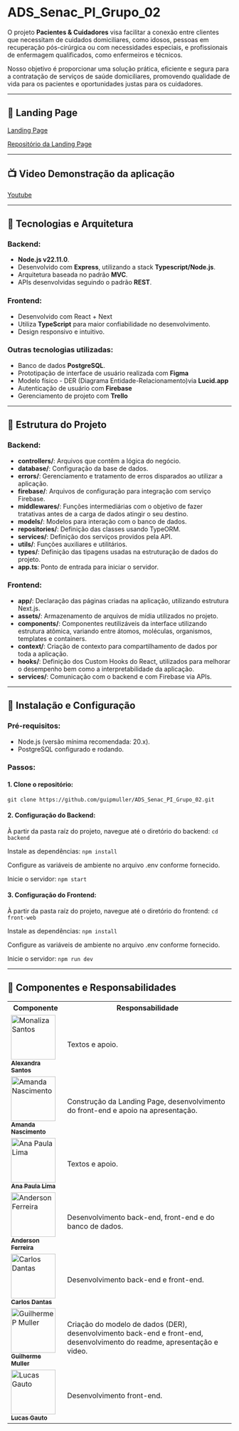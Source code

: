 # ADS_Senac_PI_Grupo_02

O projeto **Pacientes & Cuidadores** visa facilitar a conexão entre clientes que necessitam de cuidados domiciliares, como idosos, pessoas em recuperação pós-cirúrgica ou com necessidades especiais, e profissionais de enfermagem qualificados, como enfermeiros e técnicos.

Nosso objetivo é proporcionar uma solução prática, eficiente e segura para a contratação de serviços de saúde domiciliares, promovendo qualidade de vida para os pacientes e oportunidades justas para os cuidadores.

---

## 🌄 Landing Page

[Landing Page](https://guipmuller.github.io/pacientes-cuidadores-LP/) 

[Repositório da Landing Page](https://github.com/guipmuller/pacientes-cuidadores-LP)

---

## 📺 Video Demonstração da aplicação

[Youtube](https://www.youtube.com/watch?v=MYmOpsG6Lh0) 

---

## 🔧 Tecnologias e Arquitetura

### Backend:

- **Node.js v22.11.0**.
- Desenvolvido com **Express**, utilizando a stack **Typescript/Node.js**.
- Arquitetura baseada no padrão **MVC**.
- APIs desenvolvidas seguindo o padrão **REST**.

### Frontend:

- Desenvolvido com React + Next
- Utiliza **TypeScript** para maior confiabilidade no desenvolvimento.
- Design responsivo e intuitivo.

### Outras tecnologias utilizadas:

- Banco de dados **PostgreSQL**.
- Prototipação de interface de usuário realizada com **Figma**
- Modelo físico - DER (Diagrama Entidade-Relacionamento)via **Lucid.app**
- Autenticação de usuário com **Firebase**
- Gerenciamento de projeto com **Trello**

---

## 📂 Estrutura do Projeto

### Backend:

- **controllers/**: Arquivos que contêm a lógica do negócio.
- **database/**: Configuração da base de dados.
- **errors/**: Gerenciamento e tratamento de erros disparados ao utilizar a aplicação.
- **firebase/**: Arquivos de configuração para integração com serviço Firebase.
- **middlewares/**: Funções intermediárias com o objetivo de fazer tratativas antes de a carga de dados atingir o seu destino.
- **models/**: Modelos para interação com o banco de dados.
- **repositories/**: Definição das classes usando TypeORM.
- **services/**: Definição dos serviços providos pela API.
- **utils/**: Funções auxiliares e utilitários.
- **types/**: Definição das tipagens usadas na estruturação de dados do projeto.
- **app.ts**: Ponto de entrada para iniciar o servidor.

### Frontend:

- **app/**: Declaração das páginas criadas na aplicação, utilizando estrutura Next.js.
- **assets/**: Armazenamento de arquivos de mídia utilizados no projeto.
- **components/**: Componentes reutilizáveis da interface utilizando estrutura atômica, variando entre átomos, moléculas, organismos, templates e containers.
- **context/**: Criação de contexto para compartilhamento de dados por toda a aplicação.
- **hooks/**: Definição dos Custom Hooks do React, utilizados para melhorar o desempenho bem como a interpretabilidade da aplicação.
- **services/**: Comunicação com o backend e com Firebase via APIs.

---

## 🚀 Instalação e Configuração

### Pré-requisitos:

- Node.js (versão mínima recomendada: 20.x).
- PostgreSQL configurado e rodando.

### Passos:

#### 1. Clone o repositório:

`git clone https://github.com/guipmuller/ADS_Senac_PI_Grupo_02.git`

#### 2. Configuração do Backend:

À partir da pasta raíz do projeto, navegue até o diretório do backend:
`cd backend`

Instale as dependências:
`npm install`

Configure as variáveis de ambiente no arquivo .env conforme fornecido.

Inicie o servidor:
`npm start`

#### 3. Configuração do Frontend:

À partir da pasta raíz do projeto, navegue até o diretório do frontend:
`cd front-web`

Instale as dependências:
`npm install`

Configure as variáveis de ambiente no arquivo .env conforme fornecido.

Inicie o servidor:
`npm run dev `

---

## 🤝 Componentes e Responsabilidades

<table>
  <tr>
    <th>
      Componente
    </th>
    <th>
      Responsabilidade
    </th>
  </tr>
    <tr>
    <td>
      <a href="#" title="Monaliza Santos">
        <img src=https://avatars.githubusercontent.com/u/168979776?v=4" width="100" height="100" alt="Monaliza Santos"/>
        <br>
        <sub><b>Alexandra Santos</b></sub>
      </a>
    </td>
    <td>
      Textos e apoio.
    </td>
  </tr>
  <tr>
    <td>
      <a href="#" title="Amanda Nascimento">
        <img src="https://avatars.githubusercontent.com/u/104909894?v=4" width="100" height="100" alt="Amanda Nascimento"/>
        <br>
        <sub><b>Amanda Nascimento</b></sub>
      </a>
    </td>
    <td>
      Construção da Landing Page, desenvolvimento do front-end e apoio na apresentação.
    </td>
  </tr>
  <tr>
    <td>
      <a href="#" title="Ana Paula Lima">
        <img src="https://avatars.githubusercontent.com/u/106444181?v=4" width="100" height="100" alt="Ana Paula Lima"/>
        <br>
        <sub><b>Ana Paula Lima</b></sub>
      </a>
    </td>
    <td>
      Textos e apoio.
    </td>
  </tr>
  <tr>
    <td>
      <a href="#" title="Anderson Ferreira">
        <img src="https://avatars.githubusercontent.com/u/97910606?v=4" width="100" height="100" alt="Anderson Ferreira"/>
        <br>
        <sub><b>Anderson Ferreira</b></sub>
      </a>
    </td>
    <td>
      Desenvolvimento back-end, front-end e do banco de dados.
    </td>
  </tr>
  <tr>
    <td>
      <a href="#" title="Guilherme Muller">
        <img src="https://avatars.githubusercontent.com/u/94587505?v=4" width="100" height="100" alt="Carlos Dantas"/>
        <br>
        <sub><b>Carlos Dantas</b></sub>
      </a>
    </td>
    <td>
      Desenvolvimento back-end e front-end.
    </td>
  <tr>
  <tr>
    <td>
      <a href="#" title="Guilherme Muller">
        <img src="https://avatars.githubusercontent.com/u/14915623?v=4" width="100" height="100" alt="Guilherme P Muller"/>
        <br>
        <sub><b>Guilherme Muller</b></sub>
      </a>
    </td>
    <td>
      Criação do modelo de dados (DER), desenvolvimento back-end e front-end, desenvolvimento do readme, apresentação e video.
    </td>
  <tr>
  <tr>
    <td>
      <a href="#" title="Lucas Gauto">
        <img src="https://avatars.githubusercontent.com/u/131922918?v=4" width="100" height="100" alt="Lucas Gauto"/>
        <br>
        <sub><b>Lucas Gauto</b></sub>
      </a>
    </td>
    <td>
      Desenvolvimento front-end.
    </td>
  </tr>
</table>
